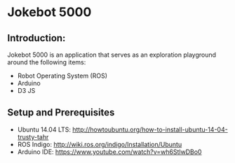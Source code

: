 Jokebot 5000
===============

Introduction:
-----------
Jokebot 5000 is an application that serves as an exploration playground around the following items:
- Robot Operating System (ROS)
- Arduino
- D3 JS

Setup and Prerequisites
----------------
- Ubuntu 14.04 LTS:
  http://howtoubuntu.org/how-to-install-ubuntu-14-04-trusty-tahr
- ROS Indigo:
    http://wiki.ros.org/indigo/Installation/Ubuntu
- Arduino IDE: https://www.youtube.com/watch?v=wh6StlwDBo0
